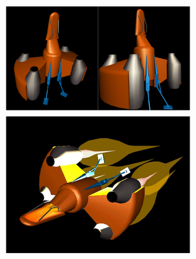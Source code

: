 
[![simple space ship](lander.png)](../../viewer.html?model=./3d/2004/game%20assets/lander12.x3d)

[![simple space ship](lander.jpg)](lander.html)

